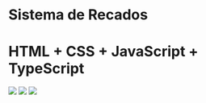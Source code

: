# Sistema de Recados

# HTML + CSS + JavaScript + TypeScript

<img src="./images/preview-home.png">
<img src="./images/preview-login.png">
<img src="./images/preview-register.png">
